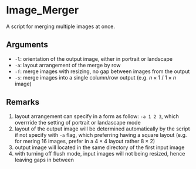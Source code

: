 # Image_Merger

A script for merging multiple images at once.

## Arguments

- `-l`: orientation of the output image, either in portrait or landscape
- `-a`: layout arrangement of the merge by row
- `-f`: merge images with resizing, no gap between images from the output
- `-s`: merge images into a single column/row output (e.g. $n\times1$ / $1\times n$ image)

## Remarks

1. layout arrangement can specify in a form as follow: `-a 1 2 3`, which overrride the setting of portrait or landascape mode
2. layout of the output image will be determined automatically by the script if not specify with `-a` flag, which preferring having a square layout (e.g. for mering 16 images, prefer in a $4\times4$ layout rather $8\times2$)
3. output image will located in the same directory of the first input image
4. with turning off flush mode, input images will not being resized, hence leaving gaps in between

